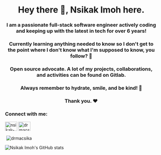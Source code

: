 <h1 align="center">Hey there 👋, Nsikak Imoh here.</h1>
<h3 align="center">I am a passionate full-stack software engineer actively coding and keeping up with the latest in tech for over 6 years! </h3>
<h3 align="center">Currently learning anything needed to know so I don't get to the point where I don't know what I'm supposed to know, you follow? 🤔</h3>
<h3 align="center">Open source advocate. A lot of my projects, collaborations, and activities can be found on Gitlab.</h3>
<h3 align="center">Always remember to hydrate, smile, and be kind! 🥺</h3>
<h3 align="center">Thank you. ❤️</h3>

<h3 align="left">Connect with me:</h3>
<p align="left">
<a href="https://linkedin.com/in/nsikak-imoh" target="blank"><img align="center" src="https://raw.githubusercontent.com/rahuldkjain/github-profile-readme-generator/master/src/images/icons/Social/linked-in-alt.svg" alt="nsikak-imoh" height="30" width="40" /></a>
<a href="https://instagram.com/drmacsika" target="blank"><img align="center" src="https://raw.githubusercontent.com/rahuldkjain/github-profile-readme-generator/master/src/images/icons/Social/instagram.svg" alt="drmacsika" height="30" width="40" /></a>
</p>


<p>&nbsp;<img align="center" src="https://github-readme-stats.vercel.app/api?username=drmacsika&show_icons=true&locale=en" alt="drmacsika" /></p>


![Nsikak Imoh's GitHub stats](https://github-readme-stats.vercel.app/api?username=drmacsika&count_private=true&show_icons=true)



